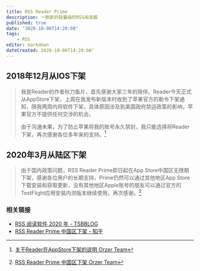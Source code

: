 ```yaml
---
title: RSS Reader Prime
description: 一款新的轻量级的RSS阅读器
published: true
date: "2020-10-06T14:20:08"
tags:
    - RSS
editor: markdown
dateCreated: 2020-10-06T14:20:08"
---
```


## 2018年12月从IOS下架

> 我是Reader的作者秋刀鱼片，首先感谢大家三年的陪伴。Reader今天正式从AppStore下架，上周在我发布新版本时收到了苹果官方的勒令下架通知，限我两周内将软件下架，具体原因涉及到美国政府禁运政策的影响，苹果官方不提供任何交涉的机会。
>
> 由于沟通未果，为了防止苹果将我的账号永久禁封，我只能选择将Reader下架，再次感谢各位多年来的支持。[^reader_end]

[^reader_end]: [关于Reader在AppStore下架的说明 Orzer Team](https://web.archive.org/web/20201006140715/http://orzer.zhangzichuan.cn/2018/12/17/reader_end/)

## 2020年3月从陆区下架

> 由于国内政策问题，RSS Reader Prime即日起在App Store中国区无限期下架，感谢各位用户的长期支持，Prime仍然可以通过其他地区App Store下载安装和获取更新，没有其他地区Apple账号的朋友可以通过官方的TestFlight应用安装内测版本继续使用，再次感谢。[^goodbye]

[^goodbye]: [RSS Reader Prime 中国区下架 Orzer Team](https://web.archive.org/web/20201006140824/http://orzer.zhangzichuan.cn/2020/03/31/goodbye/)

### 相关链接

+ [RSS 阅读软件 2020 年 - TSBBLOG](https://web.archive.org/web/20201006140442/https://tsb2blog.com/rss-reader)
+ [RSS Reader Prime 中国区下架 - 知乎](https://archive.is/2ZS5r "https://zhuanlan.zhihu.com/p/121632888")
